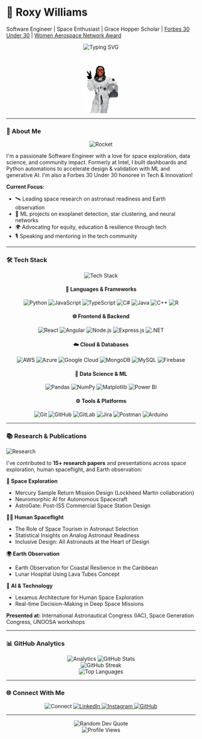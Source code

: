 # 🚀 Roxy Williams
Software Engineer | Space Enthusiast | Grace Hopper Scholar | [Forbes 30 Under 30](https://cdn-forbesmx.nyc3.cdn.digitaloceanspaces.com/revistas/centroamerica/Forbes%20CA%20julio%202025%20digital.pdf) | [Women Aerospace Network Award](https://static1.squarespace.com/static/663001a6f85f393a1f8320d2/t/678e9ca75701694f81031f84/1737399468413/WSA+Winner.png)

<div align="center" style="display: flex; flex-direction: column; align-items: center; justify-content: center;">
  <img src="https://readme-typing-svg.herokuapp.com?font=Fira+Code&weight=500&size=28&pause=1000&color=FF0000&center=true&vCenter=true&width=435&lines=Hello%2C+I'm+Roxy!;Software+Engineer;Space+Enthusiast;ML+%26+AI+Researcher" alt="Typing SVG" style="vertical-align: middle;" />
  <br/>
  <img src="assets/pixel-astronaut_roxy.gif" width="100" alt="Animated pixel art: Roxy the astronaut saying hi" style="vertical-align: middle;" />
</div>

---

### 👋 About Me

<div align="center">
  <img src="https://user-images.githubusercontent.com/74038190/235294012-0a55e0ca-6dc7-4f8e-8c8e-0c8c8c8c8c8c.gif" width="100" alt="Rocket"/>
</div>

I'm a passionate Software Engineer with a love for space exploration, data science, and community impact. Formerly at Intel, I built dashboards and Python automations to accelerate design & validation with ML and generative AI. I'm also a Forbes 30 Under 30 honoree in Tech & Innovation!

**Current Focus:**
- 🛰️ Leading space research on astronaut readiness and Earth observation
- 🧠 ML projects on exoplanet detection, star clustering, and neural networks
- 🌍 Advocating for equity, education & resilience through tech
- 🎙️ Speaking and mentoring in the tech community

---

### 🛠️ Tech Stack

<div align="center">
  <img src="https://user-images.githubusercontent.com/74038190/235294012-0a55e0ca-6dc7-4f8e-8c8e-0c8c8c8c8c8c.gif" width="150" alt="Tech Stack"/>
  
  <h4>🚀 Languages & Frameworks</h4>
  <img src="https://img.shields.io/badge/Python-FF0000?style=for-the-badge&logo=python&logoColor=white" alt="Python"/>
  <img src="https://img.shields.io/badge/JavaScript-FF0000?style=for-the-badge&logo=javascript&logoColor=white" alt="JavaScript"/>
  <img src="https://img.shields.io/badge/TypeScript-FF0000?style=for-the-badge&logo=typescript&logoColor=white" alt="TypeScript"/>
  <img src="https://img.shields.io/badge/C%23-FF0000?style=for-the-badge&logo=csharp&logoColor=white" alt="C#"/>
  <img src="https://img.shields.io/badge/Java-FF0000?style=for-the-badge&logo=openjdk&logoColor=white" alt="Java"/>
  <img src="https://img.shields.io/badge/C%2B%2B-FF0000?style=for-the-badge&logo=c%2B%2B&logoColor=white" alt="C++"/>
  <img src="https://img.shields.io/badge/R-FF0000?style=for-the-badge&logo=r&logoColor=white" alt="R"/>
  
  <h4>🌐 Frontend & Backend</h4>
  <img src="https://img.shields.io/badge/React-FF0000?style=for-the-badge&logo=react&logoColor=white" alt="React"/>
  <img src="https://img.shields.io/badge/Angular-FF0000?style=for-the-badge&logo=angular&logoColor=white" alt="Angular"/>
  <img src="https://img.shields.io/badge/Node.js-FF0000?style=for-the-badge&logo=node.js&logoColor=white" alt="Node.js"/>
  <img src="https://img.shields.io/badge/Express.js-FF0000?style=for-the-badge&logo=express&logoColor=white" alt="Express.js"/>
  <img src="https://img.shields.io/badge/.NET-FF0000?style=for-the-badge&logo=.net&logoColor=white" alt=".NET"/>
  
  <h4>☁️ Cloud & Databases</h4>
  <img src="https://img.shields.io/badge/AWS-FF0000?style=for-the-badge&logo=amazon-aws&logoColor=white" alt="AWS"/>
  <img src="https://img.shields.io/badge/Azure-FF0000?style=for-the-badge&logo=microsoftazure&logoColor=white" alt="Azure"/>
  <img src="https://img.shields.io/badge/Google_Cloud-FF0000?style=for-the-badge&logo=google-cloud&logoColor=white" alt="Google Cloud"/>
  <img src="https://img.shields.io/badge/MongoDB-FF0000?style=for-the-badge&logo=mongodb&logoColor=white" alt="MongoDB"/>
  <img src="https://img.shields.io/badge/MySQL-FF0000?style=for-the-badge&logo=mysql&logoColor=white" alt="MySQL"/>
  <img src="https://img.shields.io/badge/Firebase-FF0000?style=for-the-badge&logo=firebase&logoColor=white" alt="Firebase"/>
  
  <h4>🧠 Data Science & ML</h4>
  <img src="https://img.shields.io/badge/Pandas-FF0000?style=for-the-badge&logo=pandas&logoColor=white" alt="Pandas"/>
  <img src="https://img.shields.io/badge/NumPy-FF0000?style=for-the-badge&logo=numpy&logoColor=white" alt="NumPy"/>
  <img src="https://img.shields.io/badge/Matplotlib-FF0000?style=for-the-badge&logo=matplotlib&logoColor=white" alt="Matplotlib"/>
  <img src="https://img.shields.io/badge/Power_BI-FF0000?style=for-the-badge&logo=powerbi&logoColor=white" alt="Power BI"/>
  
  <h4>⚙️ Tools & Platforms</h4>
  <img src="https://img.shields.io/badge/Git-FF0000?style=for-the-badge&logo=git&logoColor=white" alt="Git"/>
  <img src="https://img.shields.io/badge/GitHub-FF0000?style=for-the-badge&logo=github&logoColor=white" alt="GitHub"/>
  <img src="https://img.shields.io/badge/GitLab-FF0000?style=for-the-badge&logo=gitlab&logoColor=white" alt="GitLab"/>
  <img src="https://img.shields.io/badge/Jira-FF0000?style=for-the-badge&logo=jira&logoColor=white" alt="Jira"/>
  <img src="https://img.shields.io/badge/Postman-FF0000?style=for-the-badge&logo=postman&logoColor=white" alt="Postman"/>
  <img src="https://img.shields.io/badge/Arduino-FF0000?style=for-the-badge&logo=arduino&logoColor=white" alt="Arduino"/>
</div>

---

### 📚 Research & Publications

<div align="left">
  <img src="https://user-images.githubusercontent.com/74038190/235294012-0a55e0ca-6dc7-4f8e-8c8e-0c8c8c8c8c8c.gif" width="120" alt="Research"/>
</div>

I've contributed to **15+ research papers** and presentations across space exploration, human spaceflight, and Earth observation:

<div align="left">

**🚀 Space Exploration**
- Mercury Sample Return Mission Design (Lockheed Martin collaboration)
- Neuromorphic AI for Autonomous Spacecraft
- AstroGate: Post-ISS Commercial Space Station Design

**👨‍🚀 Human Spaceflight**
- The Role of Space Tourism in Astronaut Selection
- Statistical Insights on Analog Astronaut Readiness
- Inclusive Design: All Astronauts at the Heart of Design

**🌍 Earth Observation**
- Earth Observation for Coastal Resilience in the Caribbean
- Lunar Hospital Using Lava Tubes Concept

**🧠 AI & Technology**
- Lexamus Architecture for Human Space Exploration
- Real-time Decision-Making in Deep Space Missions

</div>

**Presented at:** International Astronautical Congress (IAC), Space Generation Congress, UNOOSA workshops

---

### 📊 GitHub Analytics

<div align="center">
  <img src="https://user-images.githubusercontent.com/74038190/235294012-0a55e0ca-6dc7-4f8e-8c8e-0c8c8c8c8c8c.gif" width="100" alt="Analytics"/>
  
  <img src="https://github-readme-stats.vercel.app/api?username=astroblackpanther&theme=radical&hide_border=true&include_all_commits=true&count_private=false&show_icons=true&title_color=FF0000&text_color=ffffff&icon_color=FF0000" alt="GitHub Stats" />
  <br/>
  <img src="https://github-readme-streak-stats.herokuapp.com/?user=astroblackpanther&theme=radical&hide_border=true&date_format=M%20j%5B%2C%20Y&stroke=FF0000&fire=FF0000&ring=FF0000" alt="GitHub Streak" />
  <br/>
  <img src="https://github-readme-stats.vercel.app/api/top-langs/?username=astroblackpanther&theme=radical&hide_border=true&include_all_commits=true&count_private=false&layout=compact&title_color=FF0000&text_color=ffffff" alt="Top Languages" />
</div>

---

### 🌐 Connect With Me

<div align="center">
  <img src="https://user-images.githubusercontent.com/74038190/235294012-0a55e0ca-6dc7-4f8e-8c8e-0c8c8c8c8c8c.gif" width="80" alt="Connect"/>
  
  <a href="https://linkedin.com/in/roxy-williams">
    <img src="https://img.shields.io/badge/LinkedIn-FF0000?style=for-the-badge&logo=linkedin&logoColor=white" alt="LinkedIn"/>
  </a>
  <a href="https://instagram.com/astro__panther">
    <img src="https://img.shields.io/badge/Instagram-FF0000?style=for-the-badge&logo=instagram&logoColor=white" alt="Instagram"/>
  </a>
  <a href="https://github.com/astroblackpanther">
    <img src="https://img.shields.io/badge/GitHub-FF0000?style=for-the-badge&logo=github&logoColor=white" alt="GitHub"/>
  </a>
</div>

---

<div align="center">
  <img src="https://quotes-github-readme.vercel.app/api?type=horizontal&theme=radical" alt="Random Dev Quote" />
</div>

<div align="center">
  <img src="https://komarev.com/ghpvc/?username=astroblackpanther&style=flat-square&color=FF0000" alt="Profile Views" />
</div>
